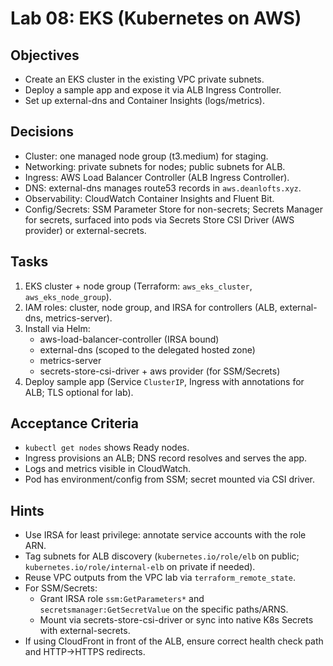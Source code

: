 # Lab 08: EKS (Kubernetes on AWS)

## Objectives

- Create an EKS cluster in the existing VPC private subnets.
- Deploy a sample app and expose it via ALB Ingress Controller.
- Set up external-dns and Container Insights (logs/metrics).

## Decisions

- Cluster: one managed node group (t3.medium) for staging.
- Networking: private subnets for nodes; public subnets for ALB.
- Ingress: AWS Load Balancer Controller (ALB Ingress Controller).
- DNS: external-dns manages route53 records in `aws.deanlofts.xyz`.
- Observability: CloudWatch Container Insights and Fluent Bit.
- Config/Secrets: SSM Parameter Store for non-secrets; Secrets Manager for secrets, surfaced into pods via Secrets Store CSI Driver (AWS provider) or external-secrets.

## Tasks

1. EKS cluster + node group (Terraform: `aws_eks_cluster`, `aws_eks_node_group`).
2. IAM roles: cluster, node group, and IRSA for controllers (ALB, external-dns, metrics-server).
3. Install via Helm:
   - aws-load-balancer-controller (IRSA bound)
   - external-dns (scoped to the delegated hosted zone)
   - metrics-server
   - secrets-store-csi-driver + aws provider (for SSM/Secrets)
4. Deploy sample app (Service `ClusterIP`, Ingress with annotations for ALB; TLS optional for lab).

## Acceptance Criteria

- `kubectl get nodes` shows Ready nodes.
- Ingress provisions an ALB; DNS record resolves and serves the app.
- Logs and metrics visible in CloudWatch.
- Pod has environment/config from SSM; secret mounted via CSI driver.

## Hints

- Use IRSA for least privilege: annotate service accounts with the role ARN.
- Tag subnets for ALB discovery (`kubernetes.io/role/elb` on public; `kubernetes.io/role/internal-elb` on private if needed).
- Reuse VPC outputs from the VPC lab via `terraform_remote_state`.
- For SSM/Secrets:
  - Grant IRSA role `ssm:GetParameters*` and `secretsmanager:GetSecretValue` on the specific paths/ARNS.
  - Mount via secrets-store-csi-driver or sync into native K8s Secrets with external-secrets.
- If using CloudFront in front of the ALB, ensure correct health check path and HTTP->HTTPS redirects.
